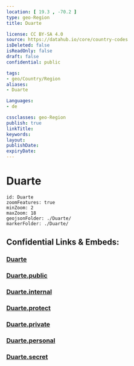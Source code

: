 ```yaml
---
location: [ 19.3 , -70.2 ] 
type: geo-Region
title: Duarte

license: CC BY-SA 4.0
source: https://datahub.io/core/country-codes
isDeleted: false
isReadOnly: false
draft: false
confidential: public

tags:
- geo/Country/Region
aliases:
- Duarte

Languages:
- de

cssclasses: geo-Region
publish: true
linkTitle: 
keywords: 
layout: 
publishDate: 
expiryDate: 
---
```


# Duarte

```leaflet
id: Duarte
zoomFeatures: true 
minZoom: 2 
maxZoom: 18
geojsonFolder: ./Duarte/
markerFolder: ./Duarte/
```


## Confidential Links & Embeds: 

### [Duarte](/_Standards/Earth/Continent/America~Caribbean/Dominican_Rep/provinces~Dominican_Rep/Duarte.md) 

### [Duarte.public](/_public/Earth/Continent/America~Caribbean/Dominican_Rep/provinces~Dominican_Rep/Duarte.public.md) 

### [Duarte.internal](/_internal/Earth/Continent/America~Caribbean/Dominican_Rep/provinces~Dominican_Rep/Duarte.internal.md) 

### [Duarte.protect](/_protect/Earth/Continent/America~Caribbean/Dominican_Rep/provinces~Dominican_Rep/Duarte.protect.md) 

### [Duarte.private](/_private/Earth/Continent/America~Caribbean/Dominican_Rep/provinces~Dominican_Rep/Duarte.private.md) 

### [Duarte.personal](/_personal/Earth/Continent/America~Caribbean/Dominican_Rep/provinces~Dominican_Rep/Duarte.personal.md) 

### [Duarte.secret](/_secret/Earth/Continent/America~Caribbean/Dominican_Rep/provinces~Dominican_Rep/Duarte.secret.md)


